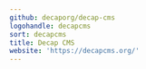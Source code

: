 ```yaml
---
github: decaporg/decap-cms
logohandle: decapcms
sort: decapcms
title: Decap CMS
website: 'https://decapcms.org/'
---
```

